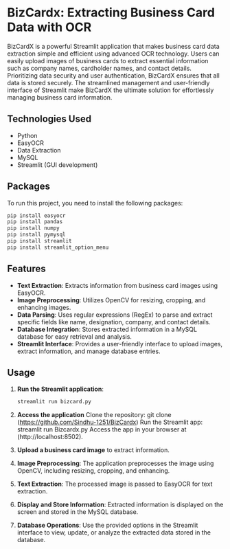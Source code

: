 # BizCardx: Extracting Business Card Data with OCR

BizCardX is a powerful Streamlit application that makes business card data extraction simple and efficient using advanced OCR technology. Users can easily upload images of business cards to extract essential information such as company names, cardholder names, and contact details. Prioritizing data security and user authentication, BizCardX ensures that all data is stored securely. The streamlined management and user-friendly interface of Streamlit make BizCardX the ultimate solution for effortlessly managing business card information.

## Technologies Used
- Python
- EasyOCR
- Data Extraction
- MySQL
- Streamlit (GUI development)

## Packages

To run this project, you need to install the following packages:

```sh
pip install easyocr
pip install pandas
pip install numpy
pip install pymysql
pip install streamlit
pip install streamlit_option_menu
```

## Features

- **Text Extraction**: Extracts information from business card images using EasyOCR.
- **Image Preprocessing**: Utilizes OpenCV for resizing, cropping, and enhancing images.
- **Data Parsing**: Uses regular expressions (RegEx) to parse and extract specific fields like name, designation, company, and contact details.
- **Database Integration**: Stores extracted information in a MySQL database for easy retrieval and analysis.
- **Streamlit Interface**: Provides a user-friendly interface to upload images, extract information, and manage database entries.

## Usage

1. **Run the Streamlit application**:

    ```sh
    streamlit run bizcard.py
    ```
    
2. **Access the application** Clone the repository: git clone (https://github.com/Sindhu-1251/BizCardx) Run the Streamlit app: streamlit run Bizcardx.py Access the app in your browser at (http://localhost:8502).

3. **Upload a business card image** to extract information.

4. **Image Preprocessing**: The application preprocesses the image using OpenCV, including resizing, cropping, and enhancing.

5. **Text Extraction**: The processed image is passed to EasyOCR for text extraction.

6. **Display and Store Information**: Extracted information is displayed on the screen and stored in the MySQL database.

7. **Database Operations**: Use the provided options in the Streamlit interface to view, update, or analyze the extracted data stored in the database.
